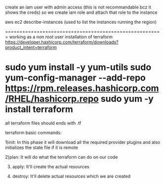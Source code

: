 create an iam user with admin access (this is not recommandable bcz it shows the creds) so we
create iam role and attach that role to the instance

aws ec2 describe-instances (used to list the instances running the region)

=======================================================
working as a non root user
installation of terraform
https://developer.hashicorp.com/terraform/downloads?product_intent=terraform

sudo yum install -y yum-utils
sudo yum-config-manager --add-repo https://rpm.releases.hashicorp.com/RHEL/hashicorp.repo
sudo yum -y install terraform
===========================================================

all terraform files should ends with .tf

terraform basic commands:

1)init: In this phase it will download all the required provider plugins and also initializes the state file if it is remote

2)plan: It will do what the terraform can do on our code

3) apply: It'll create the actual resources

4) destroy: It'll delete actual resources which we are created